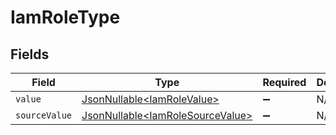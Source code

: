 # IamRoleType


## Fields

| Field                                                                              | Type                                                                               | Required                                                                           | Description                                                                        | Example                                                                            |
| ---------------------------------------------------------------------------------- | ---------------------------------------------------------------------------------- | ---------------------------------------------------------------------------------- | ---------------------------------------------------------------------------------- | ---------------------------------------------------------------------------------- |
| `value`                                                                            | [JsonNullable\<IamRoleValue>](../../models/components/IamRoleValue.md)             | :heavy_minus_sign:                                                                 | N/A                                                                                | admin                                                                              |
| `sourceValue`                                                                      | [JsonNullable\<IamRoleSourceValue>](../../models/components/IamRoleSourceValue.md) | :heavy_minus_sign:                                                                 | N/A                                                                                |                                                                                    |